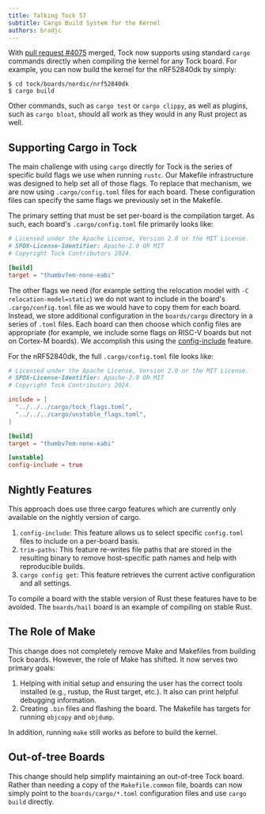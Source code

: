 ```yaml
---
title: Talking Tock 57
subtitle: Cargo Build System for the Kernel
authors: bradjc
---
```


With [pull request #4075](https://github.com/tock/tock/pull/4075) merged, Tock
now supports using standard `cargo` commands directly when compiling the kernel
for any Tock board. For example, you can now build the kernel for the nRF52840dk
by simply:

```
$ cd tock/boards/nordic/nrf52840dk
$ cargo build
```

Other commands, such as `cargo test` or `cargo clippy`, as well as plugins, such
as `cargo bloat`, should all work as they would in any Rust project as well.


Supporting Cargo in Tock
------------------------

The main challenge with using `cargo` directly for Tock is the series of
specific build flags we use when running `rustc`. Our Makefile infrastructure
was designed to help set all of those flags. To replace that mechanism, we are
now using `.cargo/config.toml` files for each board. These configuration files
can specify the same flags we previously set in the Makefile.

The primary setting that must be set per-board is the compilation target. As
such, each board's `.cargo/config.toml` file primarily looks like:

```toml
# Licensed under the Apache License, Version 2.0 or the MIT License.
# SPDX-License-Identifier: Apache-2.0 OR MIT
# Copyright Tock Contributors 2024.

[build]
target = "thumbv7em-none-eabi"
```

The other flags we need (for example setting the relocation model with `-C
relocation-model=static`) we do not want to include in the board's
`.cargo/config.toml` file as we would have to copy them for each board. Instead,
we store additional configuration in the `boards/cargo` directory in a series of
`.toml` files. Each board can then choose which config files are appropriate
(for example, we include some flags on RISC-V boards but not on Cortex-M
boards). We accomplish this using the
[config-include](https://doc.rust-lang.org/cargo/reference/unstable.html#config-include)
feature.

For the nRF52840dk, the full `.cargo/config.toml` file looks like:

```toml
# Licensed under the Apache License, Version 2.0 or the MIT License.
# SPDX-License-Identifier: Apache-2.0 OR MIT
# Copyright Tock Contributors 2024.

include = [
  "../../../cargo/tock_flags.toml",
  "../../../cargo/unstable_flags.toml",
]

[build]
target = "thumbv7em-none-eabi"

[unstable]
config-include = true
```


Nightly Features
----------------

This approach does use three cargo features which are currently only available
on the nightly version of cargo.

1. `config-include`: This feature allows us to select specific `config.toml`
   files to include on a per-board basis.
2. `trim-paths`: This feature re-writes file paths that are stored in the
   resulting binary to remove host-specific path names and help with
   reproducible builds.
3. `cargo config get`: This feature retrieves the current active configuration
   and all settings.

To compile a board with the stable version of Rust these features have to be
avoided. The `boards/hail` board is an example of compiling on stable Rust.


The Role of Make
----------------

This change does not completely remove Make and Makefiles from building Tock
boards. However, the role of Make has shifted. It now serves two primary goals:

1. Helping with initial setup and ensuring the user has the correct tools
   installed (e.g., rustup, the Rust target, etc.). It also can print helpful
   debugging information.
2. Creating `.bin` files and flashing the board. The Makefile has targets for
   running `objcopy` and `objdump`.

In addition, running `make` still works as before to build the kernel.


Out-of-tree Boards
------------------

This change should help simplify maintaining an out-of-tree Tock board. Rather
than needing a copy of the `Makefile.common` file, boards can now simply point
to the `boards/cargo/*.toml` configuration files and use `cargo build` directly.
